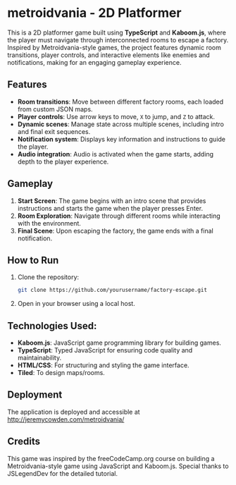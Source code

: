# metroidvania - 2D Platformer

This is a 2D platformer game built using **TypeScript** and **Kaboom.js**, where the player must navigate through interconnected rooms to escape a factory. Inspired by Metroidvania-style games, the project features dynamic room transitions, player controls, and interactive elements like enemies and notifications, making for an engaging gameplay experience.

## Features

- **Room transitions**: Move between different factory rooms, each loaded from custom JSON maps.
- **Player controls**: Use arrow keys to move, `X` to jump, and `Z` to attack.
- **Dynamic scenes**: Manage state across multiple scenes, including intro and final exit sequences.
- **Notification system**: Displays key information and instructions to guide the player.
- **Audio integration**: Audio is activated when the game starts, adding depth to the player experience.

## Gameplay

1. **Start Screen**: The game begins with an intro scene that provides instructions and starts the game when the player presses Enter.
2. **Room Exploration**: Navigate through different rooms while interacting with the environment.
3. **Final Scene**: Upon escaping the factory, the game ends with a final notification.

## How to Run

1. Clone the repository:
   ```bash
   git clone https://github.com/yourusername/factory-escape.git
   ```
2. Open in your browser using a local host.

## Technologies Used:
- **Kaboom.js**: JavaScript game programming library for building games.
- **TypeScript**: Typed JavaScript for ensuring code quality and maintainability.
- **HTML/CSS**: For structuring and styling the game interface.
- **Tiled**: To design maps/rooms.

## Deployment
The application is deployed and accessible at http://jeremycowden.com/metroidvania/

## Credits
This game was inspired by the freeCodeCamp.org course on building a Metroidvania-style game using JavaScript and Kaboom.js. Special thanks to JSLegendDev for the detailed tutorial.
